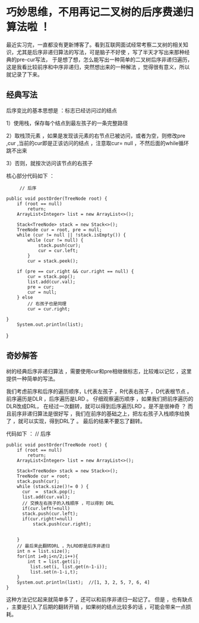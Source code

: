 # 巧妙思维，不用再记二叉树的后序费递归算法啦 ！

最近实习完，一直都没有更新博客了。看到互联网面试经常考察二叉树的相关知识，尤其是后序非递归算法的写法，可是脑子不好使 ，写了半天才写出来那种经典的pre-cur写法， 于是想了想，怎么能写出一种简单的二叉树后序非递归遍历，这是我看比较前序和中序非递归，突然想出来的一种解法 ，觉得很有意义，所以就记录了下来。

##  经典写法

后序变比的基本思想是 ：标志已经访问过的结点

1）使用栈，保存每个结点到最左孩子的一条完整路径

2）取栈顶元素 ，如果是发现该元素的右节点已被访问，或者为空，则修改pre ,cur ,当前的cur即是正该访问的结点 ，注意取cur= null ，不然后面的while循环跳不出来

3）否则，就按次访问该节点的右孩子

核心部分代码如下 ：

         // 后序
         
    public void postOrder(TreeNode root) {
        if (root == null)
            return;
        ArrayList<Integer> list = new ArrayList<>();
        
        Stack<TreeNode> stack = new Stack<>();
        TreeNode cur = root, pre = null;
        while (cur != null || !stack.isEmpty()) {
            while (cur != null) {
                stack.push(cur);
                cur = cur.left;
            }
            cur = stack.peek();
        
        if (pre == cur.right && cur.right == null) {
            cur = stack.pop();
            list.add(cur.val);
            pre = cur;
            cur = null;
        } else
            // 右孩子也是同理
            cur = cur.right;
    
    }
        System.out.println(list);
    
}

## 奇妙解答

树的经典后序非递归算法 ，需要使用cur和pre相继做标志，比较难以记忆 ，这里提供一种简单的写法。

我们考虑前序和后序的遍历顺序，L代表左孩子 ，R代表右孩子 ，D代表根节点 。 前序遍历是DLR ，后序遍历是LRD 。 仔细观察遍历顺序 ，如果我们把前序遍历的DLR改成DRL， 在经过一次翻转，就可以得到后序遍历LRD 。是不是很神奇 ？ 而且前序非递归算法是很好写 ，我们在前序的基础之上，把左右孩子入栈顺序给换了 ，就可以实现，得到DRL了 。 最后的结果不要忘了翻转。

代码如下 ：
// 后序
       
    public void postOrder(TreeNode root) {
        if (root == null)
            return;
        ArrayList<Integer> list = new ArrayList<>();
        
        Stack<TreeNode> stack = new Stack<>();
        TreeNode cur = root;
        stack.push(cur);
        while (stack.size()!= 0 ) {
          cur  =  stack.pop();
          list.add(cur.val);
          // 交换左右孩子的入栈顺序 ，可以得到 DRL
          if(cur.left!=null)
          stack.push(cur.left);
          if(cur.right!=null)
              stack.push(cur.right);
          
    
        }
        // 最后来此翻转DRL ，为LRD即是后序非递归
        int n = list.size();
        for(int i=0;i<n/2;i++){
            int t = list.get(i);
             list.set(i, list.get(n-1-i));
             list.set(n-1-i,t);
        }
        System.out.println(list);  //[1, 3, 2, 5, 7, 6, 4]
    }

这种方法记忆起来就简单多了 ，还可以和前序非递归一起记了。 但是 ，也有缺点 ，主要是引入了后期的翻转开销 ，如果树的结点比较多的话 ，可能会带来一点损耗。



